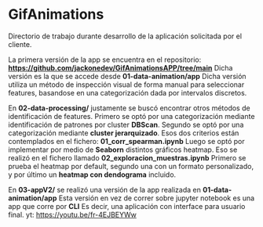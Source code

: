 # GifAnimations

Directorio de trabajo durante desarrollo de la aplicación solicitada por el cliente.

La primera versión de la app se encuentra en el repositorio: **https://github.com/jackonedev/GifAnimationsAPP/tree/main**
Dicha versión es la que se accede desde **01-data-animation/app**
Dicha versión utiliza un método de inspección visual de forma manual para seleccionar features, basandose en una categorización dada por intervalos discretos.

En **02-data-processing/** justamente se buscó encontrar otros métodos de identificación de features.
Primero se optó por una categorización mediante identificación de patrones por cluster **DBScan**.
Segundo se optó por una categorización mediante **cluster jerarquizado**.
Esos dos criterios están contemplados en el fichero: **01_corr_spearman.ipynb**
Luego se optó por implementar por medio de **Seaborn** distintos gráficos heatmap.
Eso se realizó en el fichero llamado **02_exploracion_muestras.ipynb**
Primero se prueba el heatmap por default,
segundo una con un formato personalizado,
y por último un **heatmap con dendograma** incluido.

En **03-appV2/** se realizó una versión de la app realizada en **01-data-animation/app**
Esta versión en vez de correr sobre jupyter notebook es una app que corre por **CLI**
Es decir, una aplicación con interface para usuario final.
yt: https://youtu.be/fr-4EJBEYWw

